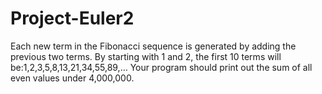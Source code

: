# Project-Euler2
Each new term in the Fibonacci sequence is generated by adding the previous two terms. By starting with 1 and 2, the first 10 terms will be:1,2,3,5,8,13,21,34,55,89,… Your program should print out the sum of all even values under 4,000,000.
